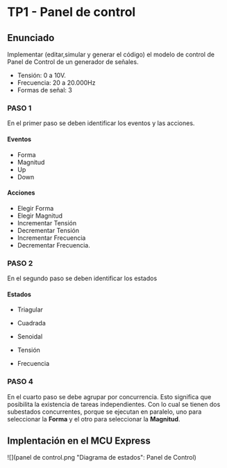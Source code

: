 # TP1 - Panel de control

## Enunciado

Implementar (editar,simular y generar el código) el modelo de control de Panel de Control de un generador de señales.
* Tensión: 0 a 10V.
* Frecuencia: 20 a 20.000Hz
* Formas de señal: 3

### PASO 1
En el primer paso se deben identificar los eventos y las acciones.

#### Eventos
* Forma
* Magnitud
* Up
* Down

#### Acciones

* Elegir Forma
* Elegir Magnitud
* Incrementar Tensión
* Decrementar Tensión
* Incrementar Frecuencia
* Decrementar Frecuencia.


### PASO 2

En el segundo paso se deben identificar los estados

#### Estados

* Triagular
* Cuadrada
* Senoidal

* Tensión 
* Frecuencia

### PASO 4

En el cuarto paso se debe agrupar por concurrencia. Esto significa que posibilita la existencia de tareas independientes. 
Con lo cual se tienen dos subestados concurrentes, porque se ejecutan en paralelo, uno para seleccionar la **Forma** y el otro para 
seleccionar la **Magnitud**.

## Implentación en el MCU Express

![](panel de control.png "Diagrama de estados": Panel de Control)










